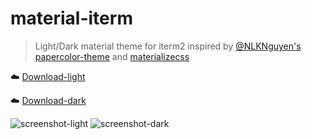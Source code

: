 # material-iterm

> Light/Dark material theme for iterm2 inspired by [@NLKNguyen's](https://github.com/NLKNguyen) [papercolor-theme](https://github.com/NLKNguyen/papercolor-theme) and [materializecss](http://materializecss.com/)

:cloud: [Download-light](https://cdn.rawgit.com/stoeffel/material-iterm/master/material.itermcolors)

:cloud: [Download-dark](https://cdn.rawgit.com/stoeffel/material-iterm/master/material-dark.itermcolors)

![screenshot-light](https://cdn.rawgit.com/stoeffel/material-iterm/master/screenshot.png)
![screenshot-dark](https://cdn.rawgit.com/stoeffel/material-iterm/master/screenshot-dark.png)
